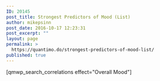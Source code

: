 ```yaml
---
ID: 20145
post_title: Strongest Predictors of Mood (List)
author: mikepsinn
post_date: 2016-10-17 12:23:31
post_excerpt: ""
layout: page
permalink: >
  https://quantimo.do/strongest-predictors-of-mood-list/
published: true
---
```

[qmwp_search_correlations effect="Overall Mood"]